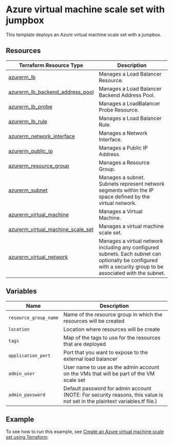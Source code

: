 # Azure virtual machine scale set with jumpbox

This template deploys an Azure virtual machine scale set with a jumpbox.

## Resources

| Terraform Resource Type | Description |
| - | - |
[azurerm_lb](https://registry.terraform.io/providers/hashicorp/azurerm/latest/docs/resources/lb) | Manages a Load Balancer Resource. | 
[azurerm_lb_backend_address_pool](https://registry.terraform.io/providers/hashicorp/azurerm/latest/docs/resources/lb_backend_address_pool) | Manages a Load Balancer Backend Address Pool. |
[azurerm_lb_probe](https://registry.terraform.io/providers/hashicorp/azurerm/latest/docs/resources/lb_probe) | Manages a LoadBalancer Probe Resource. |
[azurerm_lb_rule](https://registry.terraform.io/providers/hashicorp/azurerm/latest/docs/resources/lb_rule) | Manages a Load Balancer Rule. |
[azurerm_network_interface](https://registry.terraform.io/providers/hashicorp/azurerm/latest/docs/resources/network_interface) | Manages a Network Interface. |
[azurerm_public_ip](https://registry.terraform.io/providers/hashicorp/azurerm/latest/docs/resources/public_ip) | Manages a Public IP Address. |
[azurerm_resource_group](https://registry.terraform.io/providers/hashicorp/azurerm/latest/docs/resources/resource_group) | Manages a Resource Group. |
[azurerm_subnet](https://registry.terraform.io/providers/hashicorp/azurerm/latest/docs/resources/subnet) | Manages a subnet. Subnets represent network segments within the IP space defined by the virtual network. |
[azurerm_virtual_machine](https://registry.terraform.io/providers/hashicorp/azurerm/latest/docs/resources/virtual_machine) | Manages a Virtual Machine. |
[azurerm_virtual_machine_scale_set](https://registry.terraform.io/providers/hashicorp/azurerm/latest/docs/resources/virtual_machine_scale_set) | Manages a virtual machine scale set. |
[azurerm_virtual_network](https://registry.terraform.io/providers/hashicorp/azurerm/latest/docs/resources/virtual_network) | Manages a virtual network including any configured subnets. Each subnet can optionally be configured with a security group to be associated with the subnet. |

## Variables

| Name | Description |
|-|-|
| `resource_group_name` | Name of the resource group in which the resources will be created |
| `location` | Location where resources will be create |
| `tags` | Map of the tags to use for the resources that are deployed |
| `application_port` | Port that you want to expose to the external load balancer |
| `admin_user` | User name to use as the admin account on the VMs that will be part of the VM scale set |
| `admin_password` | Default password for admin account (NOTE: For security reasons, this value is not set in the plaintext variables.tf file.)  |

## Example

To see how to run this example, see [Create an Azure virtual machine scale set using Terraform](https://docs.microsoft.com/azure/developer/terraform/create-vm-scaleset-network-disks-hcl).
